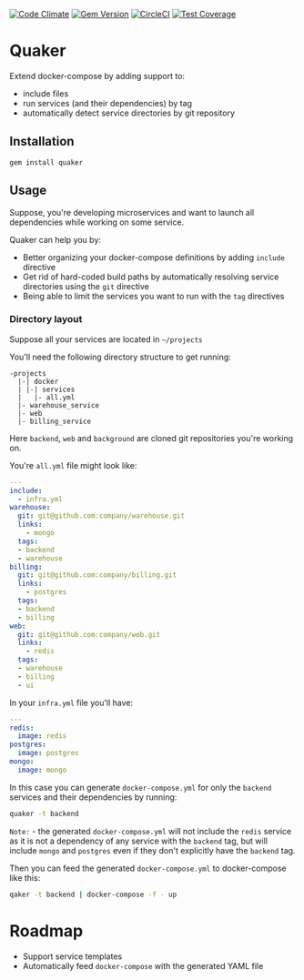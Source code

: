 [![Code Climate](https://codeclimate.com/github/igorshapiro/quaker/badges/gpa.svg)](https://codeclimate.com/github/igorshapiro/quaker)
[![Gem Version](https://badge.fury.io/rb/quaker.svg)](https://badge.fury.io/rb/quaker)
[![CircleCI](https://circleci.com/gh/igorshapiro/quaker.svg?style=svg)](https://circleci.com/gh/igorshapiro/quaker)
[![Test Coverage](https://codeclimate.com/github/igorshapiro/quaker/badges/coverage.svg)](https://codeclimate.com/github/igorshapiro/quaker/coverage)

# Quaker

Extend docker-compose by adding support to:
- include files
- run services (and their dependencies) by tag
- automatically detect service directories by git repository

## Installation

```
gem install quaker
```

## Usage

Suppose, you're developing microservices and want to launch all dependencies
while working on some service.

Quaker can help you by:

- Better organizing your docker-compose definitions by adding `include` directive
- Get rid of hard-coded build paths by automatically resolving service directories using the `git` directive
- Being able to limit the services you want to run with the `tag` directives

### Directory layout

Suppose all your services are located in `~/projects`

You'll need the following directory structure to get running:

```
-projects
  |-| docker
  | |-| services
  |   |- all.yml
  |- warehouse_service
  |- web
  |- billing_service
```

Here `backend`, `web` and `background` are cloned git repositories you're working on.

You're `all.yml` file might look like:

```yaml
---
include:
  - infra.yml
warehouse:
  git: git@github.com:company/warehouse.git
  links:
    - mongo
  tags:
  - backend
  - warehouse
billing:
  git: git@github.com:company/billing.git
  links:
    - postgres
  tags:
  - backend
  - billing
web:
  git: git@github.com:company/web.git
  links:
    - redis
  tags:
  - warehouse
  - billing
  - ui
```

In your `infra.yml` file you'll have:

```yml
---
redis:
  image: redis
postgres:
  image: postgres
mongo:
  image: mongo
```

In this case you can generate `docker-compose.yml` for only the `backend` services and their dependencies by running:

```sh
quaker -t backend
```

`Note:` - the generated `docker-compose.yml` will not include the `redis` service as it is
not a dependency of any service with the `backend` tag, but will include `mongo`
and `postgres` even if they don't explicitly have the `backend` tag.

Then you can feed the generated `docker-compose.yml` to docker-compose like this:

```sh
qaker -t backend | docker-compose -f - up
```

# Roadmap

- Support service templates
- Automatically feed `docker-compose` with the generated YAML file
